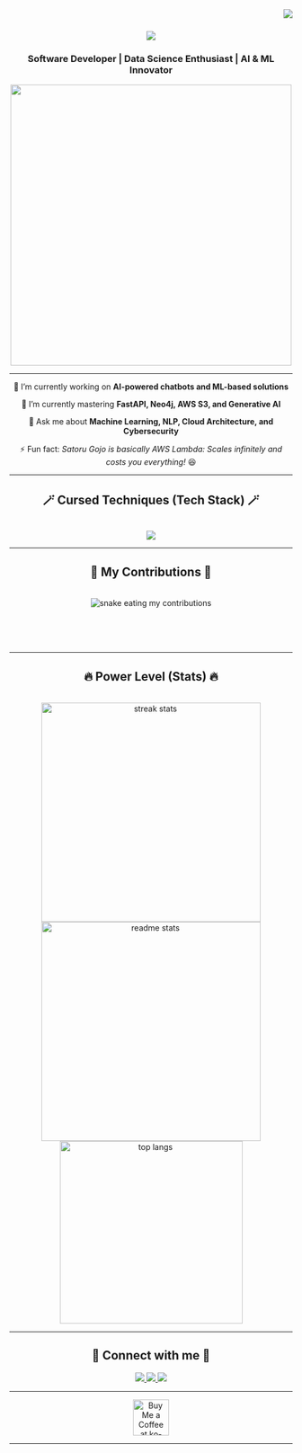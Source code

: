 <img align="right" src="https://visitor-badge.laobi.icu/badge?page_id=akeel-ahamed.akeel-ahamed" />

<h1 align="center">
    <img src="https://readme-typing-svg.herokuapp.com/?font=Righteous&size=35&center=true&vCenter=true&width=500&height=70&duration=4000&lines=Domain+Expansion!+🔥;+I'm+Akeel+Ahamed!;" />
</h1>

<h3 align="center">Software Developer | Data Science Enthusiast | AI & ML Innovator</h3>

<p align="center">
    <img src="https://media.giphy.com/media/v1.Y2lkPTc5MGI3NjExdWFjMWdsbGlycXludG5mbGdmdjlkaHRjbDJuMDFvN3hveGltZTF5YiZlcD12MV9naWZzX3NlYXJjaCZjdD1n/QpVUMRUJGokfqXyfa1/giphy.gif" width="500" />
</p>

---

<div align="center">

🔭 I’m currently working on **AI-powered chatbots and ML-based solutions**

🌱 I’m currently mastering **FastAPI, Neo4j, AWS S3, and Generative AI**

💬 Ask me about **Machine Learning, NLP, Cloud Architecture, and Cybersecurity**

⚡ Fun fact: *Satoru Gojo is basically AWS Lambda: Scales infinitely and costs you everything!* 😆

</div>

---

<h2 align="center">🪄 Cursed Techniques (Tech Stack) 🪄</h2>
<br/>
<div align="center">
    <img src="https://skillicons.dev/icons?i=python,tensorflow,pytorch,fastapi,neo4j,mysql,aws,react,figma,docker,kubernetes" /><br>
</div>

---

<div align="center">
  <h2>🐍 My Contributions 🐍</h2>
  <br>
  <img alt="snake eating my contributions" src="https://raw.githubusercontent.com/akeel-ahamed/akeel-ahamed/output/github-contribution-grid-snake.svg" />
  
  <br/><br/><br/>
</div>

---

<h2 align="center">🔥 Power Level (Stats) 🔥</h2>
<br>
<div align=center>
  <img width=390 src="https://github-readme-streak-stats.herokuapp.com/?user=akeel-ahamed&count_private=true&theme=tokyonight&border_radius=10" alt="streak stats"/>
  <img width=390 src="https://github-readme-stats.vercel.app/api?username=akeel-ahamed&count_private=true&show_icons=true&theme=tokyonight&border_radius=10" alt="readme stats" />
  <br/>
  <img width=325 align="center" src="https://github-readme-stats.vercel.app/api/top-langs/?username=akeel-ahamed&hide=HTML&langs_count=8&layout=compact&theme=tokyonight&border_radius=10&size_weight=0.5&count_weight=0.5&exclude_repo=github-readme-stats" alt="top langs" />
</div>

---

<h2 align="center">🔗 Connect with me 🔗</h2>

<div align="center"> 
  <a href="mailto:akeelahamed@gmail.com">
    <img src="https://img.shields.io/badge/Gmail-333333?style=for-the-badge&logo=gmail&logoColor=red" />
  </a>
  <a href="https://linkedin.com/in/akeel-ahamed" target="_blank">
    <img src="https://img.shields.io/badge/LinkedIn-0077B5?style=for-the-badge&logo=linkedin&logoColor=white" target="_blank" />
  </a>
  <a href="https://akeel-portfolio.com" target="_blank">
     <img src="https://img.shields.io/badge/Portfolio-FF5722?style=for-the-badge&logo=google-chrome&logoColor=white" target="_blank" />
  </a>
</div>

---

<div align="center">
<a href='https://ko-fi.com/V7V4RAK9C' target='_blank'><img height='64' style='border:0px;height:64px;' src='https://storage.ko-fi.com/cdn/kofi1.png?v=3' border='0' alt='Buy Me a Coffee at ko-fi.com' /></a>
</div>

---
